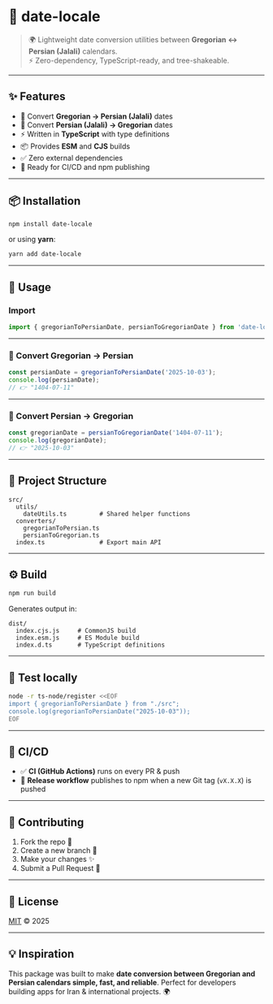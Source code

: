 # 📅 date-locale

> 🌍 Lightweight date conversion utilities between **Gregorian ↔ Persian (Jalali)** calendars.  
> ⚡ Zero-dependency, TypeScript-ready, and tree-shakeable.

---

## ✨ Features

- 🔄 Convert **Gregorian → Persian (Jalali)** dates
- 🔄 Convert **Persian (Jalali) → Gregorian** dates
- ⚡ Written in **TypeScript** with type definitions
- 📦 Provides **ESM** and **CJS** builds
- ✅ Zero external dependencies
- 🚀 Ready for CI/CD and npm publishing

---

## 📦 Installation

```bash
npm install date-locale
```

or using **yarn**:

```bash
yarn add date-locale
```

---

## 🚀 Usage

### Import

```ts
import { gregorianToPersianDate, persianToGregorianDate } from 'date-locale';
```

---

### 📅 Convert Gregorian → Persian

```ts
const persianDate = gregorianToPersianDate('2025-10-03');
console.log(persianDate);
// 👉 "1404-07-11"
```

---

### 📅 Convert Persian → Gregorian

```ts
const gregorianDate = persianToGregorianDate('1404-07-11');
console.log(gregorianDate);
// 👉 "2025-10-03"
```

---

## 📂 Project Structure

```
src/
  utils/
    dateUtils.ts         # Shared helper functions
  converters/
    gregorianToPersian.ts
    persianToGregorian.ts
  index.ts               # Export main API
```

---

## ⚙️ Build

```bash
npm run build
```

Generates output in:

```
dist/
  index.cjs.js     # CommonJS build
  index.esm.js     # ES Module build
  index.d.ts       # TypeScript definitions
```

---

## 🧪 Test locally

```bash
node -r ts-node/register <<EOF
import { gregorianToPersianDate } from "./src";
console.log(gregorianToPersianDate("2025-10-03"));
EOF
```

---

## 🤖 CI/CD

- ✅ **CI (GitHub Actions)** runs on every PR & push
- 🚀 **Release workflow** publishes to npm when a new Git tag (`vX.X.X`) is pushed

---

## 🤝 Contributing

1. Fork the repo 🍴
2. Create a new branch 🌱
3. Make your changes ✨
4. Submit a Pull Request 🚀

---

## 📜 License

[MIT](./LICENSE) © 2025

---

## 💡 Inspiration

This package was built to make **date conversion between Gregorian and Persian calendars simple, fast, and reliable**. Perfect for developers building apps for Iran & international projects. 🌍
